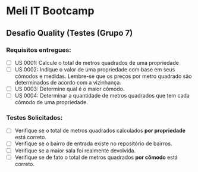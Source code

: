 # Meli IT Bootcamp

## Desafio Quality (Testes (Grupo 7)


### Requisitos entregues:

- [ ] US 0001: Calcule o total de metros quadrados de uma propriedade
- [ ] US 0002: Indique o valor de uma propriedade com base em seus cômodos e medidas. Lembre-se que os preços por metro quadrado são determinados de acordo com a vizinhança.
- [ ] US 0003: Determine qual é o maior cômodo.
- [ ] US 0004: Determinar a quantidade de metros quadrados que tem cada cômodo de uma propriedade.

### Testes Solicitados:
- [ ] Verifique se o total de metros quadrados calculados **por propriedade** está correto.
- [ ] Verifique se o bairro de entrada existe no repositório de bairros.
- [ ] Verifique se a maior sala foi realmente devolvida.
- [ ] Verifique se de fato o total de metros quadrados **por cômodo** está correto.
